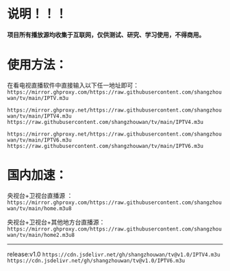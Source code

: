 # 说明！！！
#### 项目所有播放源均收集于互联网，仅供**测试、研究、学习使用**，不得**商用**。

# 使用方法：

在看电视直播软件中直接输入以下任一地址即可：
`https://mirror.ghproxy.com/https://raw.githubusercontent.com/shangzhouwan/tv/main/IPTV.m3u`


  `https://mirror.ghproxy.net/https://raw.githubusercontent.com/shangzhouwan/tv/main/IPTV4.m3u
  https://raw.githubusercontent.com/shangzhouwan/tv/main/IPTV4.m3u`


  `https://mirror.ghproxy.net/https://raw.githubusercontent.com/shangzhouwan/tv/main/IPTV6.m3u
  https://raw.githubusercontent.com/shangzhouwan/tv/main/IPTV6.m3u`
  
# 国内加速：

央视台+卫视台直播源 ：`https://mirror.ghproxy.com/https://raw.githubusercontent.com/shangzhouwan/tv/main/home.m3u8`

央视台+卫视台+其他地方台直播源：`https://mirror.ghproxy.com/https://raw.githubusercontent.com/shangzhouwan/tv/main/home2.m3u8`



-------------
release:v1.0
`https://cdn.jsdelivr.net/gh/shangzhouwan/tv@v1.0/IPTV4.m3u`
`https://cdn.jsdelivr.net/gh/shangzhouwan/tv@v1.0/IPTV6.m3u`
